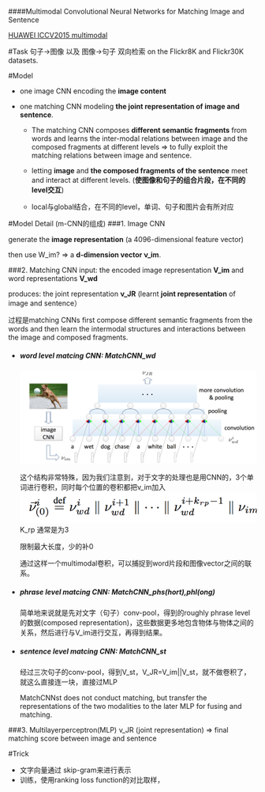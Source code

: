 ####Multimodal Convolutional Neural Networks for Matching Image and Sentence


[HUAWEI ICCV2015 multimodal](pdf/ICCV2015.pdf)

#Task
句子->图像 以及 图像->句子 双向检索 on the Flickr8K and Flickr30K datasets.

#Model

* one image CNN encoding the **image content** 

* one matching CNN modeling **the joint representation of image and sentence**.

  * The matching CNN composes **different semantic fragments** from words and learns the inter-modal relations between image and the composed fragments at different levels => to fully exploit the matching relations between image and sentence. 
  
  * letting **image** and **the composed fragments of the sentence** meet and interact at different levels. (**使图像和句子的组合片段，在不同的level交互**)

  * local与global结合，在不同的level，单词、句子和图片会有所对应

#Model Detail (m-CNN的组成)
###1. Image CNN

generate the **image representation** (a 4096-dimensional feature vector)

then use W_im? => a **d-dimension vector ν_im**.

###2. Matching CNN
input: the encoded image representation **V_im** and word representations **V_wd**

produces: the joint representation **ν_JR** (learnt **joint representation** of image and sentence）

过程是matching CNNs first compose different semantic fragments from the words and then learn the intermodal structures and interactions between the image and composed fragments.

* ##### word level matcing CNN: MatchCNN_wd
  
  ![](images/QQ20160308-0@2x.png)

    这个结构非常特殊，因为我们注意到，对于文字的处理也是用CNN的，3个单词进行卷积，同时每个位置的卷积都把v_im加入
    ![](images/QQ20160308-2@2x.png)
    K_rp 通常是为3
    
    限制最大长度，少的补0
    
    通过这样一个multimodal卷积，可以捕捉到word片段和图像vector之间的联系。

* ##### phrase level matcing CNN: MatchCNN_phs(hort),phl(ong)
    简单地来说就是先对文字（句子）conv-pool，得到的roughly phrase level的数据(composed representation)，这些数据更多地包含物体与物体之间的关系，然后进行与V_im进行交互，再得到结果。
 
* ##### sentence level matcing CNN: MatchCNN_st
    经过三次句子的conv-pool，得到V_st，V_JR=V_im||V_st，就不做卷积了，就这么直接连一块，直接过MLP
    
    MatchCNNst does not conduct matching, but transfer the representations of the two modalities to the later MLP for fusing and matching.

###3. Multilayerperceptron(MLP) 
ν_JR (joint representation) => final matching score between image and sentence


#Trick
* 文字向量通过 skip-gram来进行表示
* 训练，使用ranking loss function的对比取样，



